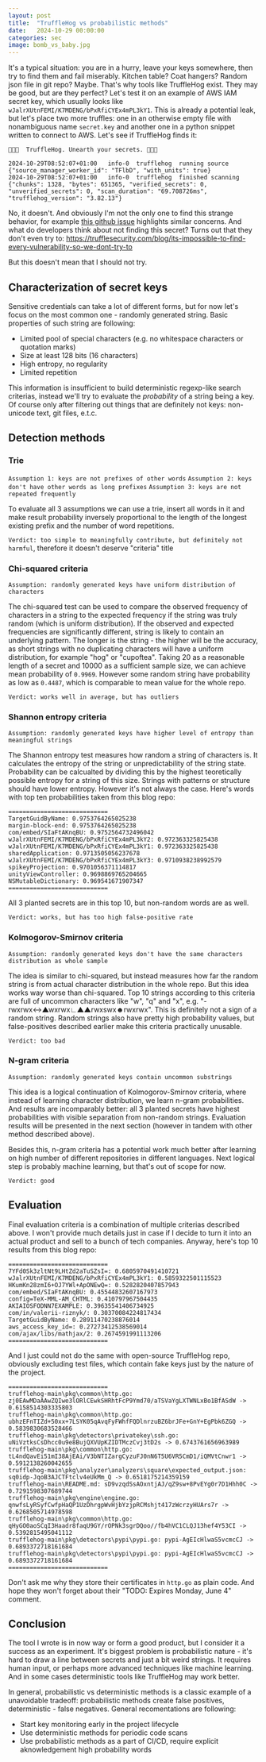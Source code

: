 ```yaml
---
layout: post
title:  "TruffleHog vs probabilistic methods"
date:   2024-10-29 00:00:00
categories: sec
image: bomb_vs_baby.jpg
---
```


It's a typical situation: you are in a hurry, leave your keys somewhere, then try to find them and fail miserably. Kitchen table? Coat hangers? Random json file in git repo? Maybe. That's why tools like TruffleHog exist. They may be good, but are they perfect? Let's test it on an example of AWS IAM secret key, which usually looks like `wJalrXUtnFEMI/K7MDENG/bPxRfiCYEx4mPL3kY1`. This is already a potential leak, but let's place two more truffles: one in an otherwise empty file with nonambiguous name `secret.key` and another one in a python snippet written to connect to AWS. Let's see if TruffleHog finds it:

```
🐷🔑🐷  TruffleHog. Unearth your secrets. 🐷🔑🐷

2024-10-29T08:52:07+01:00	info-0	trufflehog	running source	{"source_manager_worker_id": "TFlbD", "with_units": true}
2024-10-29T08:52:07+01:00	info-0	trufflehog	finished scanning	{"chunks": 1328, "bytes": 651365, "verified_secrets": 0, "unverified_secrets": 0, "scan_duration": "69.708726ms", "trufflehog_version": "3.82.13"}
```

No, it doesn't. And obviously I'm not the only one to find this strange behavior, for example [this github issue](https://github.com/trufflesecurity/trufflehog/issues/2940) highlights similar concerns. And what do developers think about not finding this secret? Turns out that they don't even try to: https://trufflesecurity.com/blog/its-impossible-to-find-every-vulnerability-so-we-dont-try-to

But this doesn't mean that I should not try.

## Characterization of secret keys

Sensitive credentials can take a lot of different forms, but for now let's focus on the most common one - randomly generated string. Basic properties of such string are following:
- Limited pool of special characters (e.g. no whitespace characters or quotation marks)
- Size at least 128 bits (16 characters)
- High entropy, no regularity
- Limited repetition

This information is insufficient to build deterministic regexp-like search criterias, instead we'll try to evaluate the *probability* of a string being a key. Of course only after filtering out things that are definitely not keys: non-unicode text, git files, e.t.c. 

## Detection methods
### Trie

`Assumption 1: keys are not prefixes of other words`
`Assumption 2: keys don't have other words as long prefixes`
`Assumption 3: keys are not repeated frequently`

To evaluate all 3 assumptions we can use a trie, insert all words in it and make result probability inversely proportional to the length of the longest existing prefix and the number of word repetitions.

`Verdict: too simple to meaningfully contribute, but definitely not harmful`, therefore it doesn't deserve "criteria" title

### Chi-squared criteria 

`Assumption: randomly generated keys have uniform distribution of characters`

The chi-squared test can be used to compare the observed frequency of characters in a string to the expected frequency if the string was truly random (which is uniform distribution). If the observed and expected frequencies are significantly different, string is likely to contain an underlying pattern. The longer is the string - the higher will be the accuracy, as short strings with no duplicating characters will have a uniform distribution, for example "hog" or "cupoftea". Taking 20 as a reasonable length of a secret and 10000 as a sufficient sample size, we can achieve mean probability of `0.9969`. However some random string have probability as low as `0.4487`, which is comparable to mean value for the whole repo.

`Verdict: works well in average, but has outliers`

### Shannon entropy criteria

`Assumption: randomly generated keys have higher level of entropy than meaningful strings`

The Shannon entropy test measures how random a string of characters is. It calculates the entropy of the string or unpredictability of the string state. Probability can be calcualted by dividing this by the highest teoretically possible entropy for a string of this size. Strings with patterns or structure should have lower entropy. However it's not always the case. Here's words with top ten probabilities taken from this blog repo:
```
============================
TargetGuidByName: 0.9753764265025238
margin-block-end: 0.9753764265025238
com/embed/SIaFtAKnqBU: 0.9752564732496042
wJalrXUtnFEMI/K7MDENG/bPxRfiCYEx4mPL3kY2: 0.972363325825438
wJalrXUtnFEMI/K7MDENG/bPxRfiCYEx4mPL3kY1: 0.972363325825438
sharedApplication: 0.9713505056237678
wJalrXUtnFEMI/K7MDENG/bPxRfiCYEx4mPL3kY3: 0.9710938238992579
spikeyProjection: 0.9701056371114817
unityViewController: 0.9698869765204665
NSMutableDictionary: 0.969541671907347
============================
```
All 3 planted secrets are in this top 10, but non-random words are as well.

`Verdict: works, but has too high false-positive rate`

### Kolmogorov-Smirnov criteria

`Assumption: randomly generated keys don't have the same characters distribution as whole sample`

The idea is similar to chi-squared, but instead measures how far the random string is from actual character distribution in the whole repo. But this idea works way worse than chi-squared. Top 10 strings according to this criteria are full of uncommon characters like "w", "q" and "x", e.g. "-rwxrwx↔▲wxrwx∟▲▲rwxswx☻rwxrwx". This is definitely not a sign of a random string. Random strings also have pretty high probability values, but false-positives described earlier make this criteria practically unusable.

`Verdict: too bad`

### N-gram criteria

`Assumption: randomly generated keys contain uncommon substrings`

This idea is a logical continuation of Kolmogorov-Smirnov criteria, where instead of learning character distribution, we learn n-gram probabilities. And results are incomparably better: all 3 planted secrets have highest probabilities with visible separation from non-random strings. Evaluation results will be presented in the next section (however in tandem with other method described above).  

Besides this, n-gram criteria has a potential work much better after learning on high number of different repositories in different languages. Next logical step is probably machine learning, but that's out of scope for now.

`Verdict: good`

## Evaluation

Final evaluation criteria is a combination of multiple criterias described above. I won't provide much details just in case if I decide to turn it into an actual product and sell to a bunch of tech companies. Anyway, here's top 10 results from this blog repo:

```
============================
7YFd0Sk3zltNt9LHtZd2aTuSZsI=: 0.6805970491410721
wJalrXUtnFEMI/K7MDENG/bPxRfiCYEx4mPL3kY1: 0.5859322501115523
HKumKn28zmI6+OJ7YWl+ApONEwQ=: 0.5282820407857943
com/embed/SIaFtAKnqBU: 0.45544832607167973
config=TeX-MML-AM_CHTML: 0.410797967504435
AKIAIOSFODNN7EXAMPLE: 0.39635541406734925
com/in/valerii-riznyk/: 0.30370084224817434
TargetGuidByName: 0.28911470238876014
aws_access_key_id=: 0.27273412538569014
com/ajax/libs/mathjax/2: 0.2674591991113206
============================
```

And I just could not do the same with open-source TruffleHog repo, obviously excluding test files, which contain fake keys just by the nature of the project.

```
============================
trufflehog-main\pkg\common\http.go: zj0EAwMDaAAwZQIwe3lORlCEwkSHRhtFcP9Ymd70/aTSVaYgLXTWNLxBo1BfASdW -> 0.6158514303335803
trufflehog-main\pkg\common\http.go: ubhzEFnTIZd+50xx+7LSYK05qAvqFyFWhfFQDlnrzuBZ6brJFe+GnY+EgPbk6ZGQ -> 0.5839830683528466
trufflehog-main\pkg\detectors\privatekey\ssh.go: uNiVztksCsDhcc0u9e8BujQXVUpKZIDTMczCvj3tD2s -> 0.6743761656963989
trufflehog-main\pkg\common\http.go: tL4ndQavEi51mI38AjEAi/V3bNTIZargCyzuFJ0nN6T5U6VR5CmD1/iQMVtCnwr1 -> 0.5912138260042655
trufflehog-main\pkg\analyzer\analyzers\square\expected_output.json: sq0idp-JqoB3AJCTFtclv4eUkMm_Q -> 0.6518175214359159
trufflehog-main\README.md: sD9vzqdSsAOxntjAJ/qZ9sw+8PvEYg0r7D1Hhh0C -> 0.7291598307689744
trufflehog-main\pkg\engine\engine.go: qnwfsLyRSyfCwfpHaQP1UzDhrgpWvHjbYzjpRCMshjt417zWcrzyHUArs7r -> 0.6268505714978598
trufflehog-main\pkg\common\http.go: qHyGO0aoSCqI3Haadr8faqU9GY/rOPNk3sgrDQoo//fb4hVC1CLQJ13hef4Y53CI -> 0.5392815495041112
trufflehog-main\pkg\detectors\pypi\pypi.go: pypi-AgEIcHlwaS5vcmcCJ -> 0.6893372718161684
trufflehog-main\pkg\detectors\pypi\pypi.go: pypi-AgEIcHlwaS5vcmcCJ -> 0.6893372718161684
============================
```

Don't ask me why they store their certificates in `http.go` as plain code. And hope they won't forget about their "TODO: Expires Monday, June 4" comment.

## Conclusion

The tool I wrote is in now way or form a good product, but I consider it a success as an experiment. It's biggest problem is probabilistic nature - it's hard to draw a line between secrets and just a bit weird strings. It requires human input, or perhaps more advanced techniques like machine learning. And in some cases deterministic tools like TruffleHog may work better.

In general, probabilistic vs deterministic methods is a classic example of a unavoidable tradeoff: probabilistic methods create false positives, deterministic - false negatives. General recomentations are following:
- Start key monitoring early in the project lifecycle
- Use deterministic methods for periodic code scans
- Use probabilistic methods as a part of CI/CD, require explicit aknowledgement high probability words 